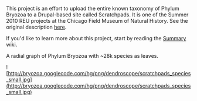 This project is an effort to upload the entire known taxonomy of Phylum Bryozoa to a Drupal-based site called Scratchpads. It is one of the Summer 2010 REU projects at the Chicago Field Museum of Natural History. See the original description [here](http://www.fieldmuseum.org/research_collections/scholarships/reu.html#_5).

If you'd like to learn more about this project, start by reading the [Summary](Summary.md) wiki.

A radial graph of Phylum Bryozoa with ~28k species as leaves.

![http://bryozoa.googlecode.com/hg/png/dendroscope/scratchpads_species_small.jpg](http://bryozoa.googlecode.com/hg/png/dendroscope/scratchpads_species_small.jpg)